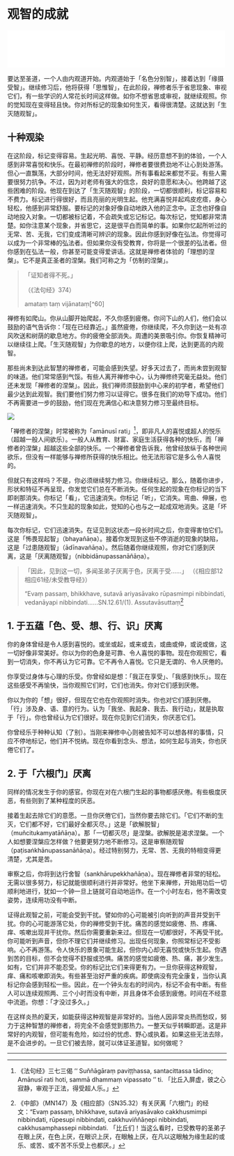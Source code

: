 # 观智的成就

<iframe frameborder="0" marginwidth="0" marginheight="0" width=500 height=86 src="./mp3/16-0.mp3"></iframe>

要达至圣道，一个人由内观道开始。内观道始于「名色分别智」，接着达到「缘摄受智」。继续修习后，他将获得「思惟智」，在此阶段，禅修者乐于省思现象、审视它们，有一些学识的人常花长时间这样做。如你不想省思或审视，就继续观照。你的觉知现在变得轻且快。你对所标记的现象如何生灭，看得很清楚。这就达到「生灭随观智」。

## 十种观染

在这阶段，标记变得容易。生起光明、喜悦、平静。经历意想不到的体验，一个人感到非常喜悦和快乐。在最初禅修的阶段时，禅修者要很费劲地不让心到处游荡。但心一直飘荡，大部分时间，他无法好好观照。所有事看起来都觉不妥。有些人需要很努力抗争。不过，因为对老师有强大的信念，良好的意愿和决心。他跨越了这些困难的阶段。他现在到达了「生灭随观智」的阶段，一切都很顺利，标记容易和不费力。标记进行得很好，而且亮丽的光明生起。他充满喜悦并起鸡皮疙瘩，身心轻松，他感到非常舒服。要标记的对象好像自动地跌入他的正念中。正念也好像自动地投入对象。一切都被标记着，不会疏失或忘记标记。每次标记，觉知都非常清楚。如你注意某个现象，并省思它，这是很平白而简单的事。如果你忆起所听过的无常、苦、无我，它们变成清晰可辨识的现象。因此你感到好像在弘法。你觉得可以成为一个非常棒的弘法者。但如果你没有受教育，你将是一个很差的弘法者。但你感到在弘法一般，你甚至可能变得爱讲话。这就是禅修者体验的「理想的涅槃」。它不是真正圣者的涅槃。我们可称之为「仿制的涅槃」。

>「证知者得不死。」
>
>（《法句经》374）
>
>amataṃ taṃ vijānataṃ[^60]

禅修有如爬山。你从山脚开始爬起，不久你感到疲倦。你问下山的人们，他们会以鼓励的语气告诉你：「现在已经靠近。」虽然疲倦，你继续爬，不久你到达一处有凉风吹送和树荫的歇息地方。你的疲倦全部消失。周遭的美景吸引你。你恢复精神可以继续往上爬。「生灭随观智」为你歇息的地方，以便你往上爬，达到更高的内观智。

那些尚未到达此智慧的禅修者，可能会感到失望。好多天过去了，而尚未尝到观智的味道。他们常常感到气馁。有些人离开禅修中心，认为禅修终究毫无益处。他们还未发现「禅修者的涅槃」。因此，我们禅师须鼓励到中心来的初学者，希望他们最少达到此观智。我们要他们努力修习以证得它。很多在我们的劝导下成功。他们不再需要进一步的鼓励，他们现在充满信心和决意努力修习至最终目标。

![](./img/16-0.webp)

「禅修者的涅槃」时常被称为「amānusī rati」[^61]，即非凡人的喜悦或超人的悦乐（超越一般人间欲乐）。一般人从教育、财富、家庭生活获得各种的快乐，而「禅修者的涅槃」超越这些全部的快乐。一个禅修者曾告诉我，他曾经放纵于各种世间欲乐，但没有一样能够与禅修所获得的快乐相比。他无法形容它是多么令人喜悦的。

但就只有这样吗？不是，你必须继续努力修习。你继续标记。那么，随着你进步，形状和特征不再呈现，你发觉它们总在不断消失。任何生起的现象在你标记的当下即剎那消失。你标记「看」，它迅速消失。你标记「听」，它消失。弯曲、伸展，也一样迅速消失。不只生起的现象如此，觉知的心也与之一起成双地消失。这是「坏灭随观智」。

每次你标记，它们迅速消失。在证见到这状态一段长时间之后，你变得害怕它们。这是「怖畏现起智」（bhayañāṇa）。接着你发现到这些不停消逝的现象的缺陷，这是「过患随观智」（ādīnavañāṇa）。然后随着你继续观照，你对它们感到厌离，这是「厌离随观智」（nibbidānupassanāñāṇa）。

>「因此，见到这一切，多闻圣弟子厌离于色，厌离于受……」
>（《相应部12相应61经/未受教导经》）
>
>“Evaṃ passaṃ, bhikkhave, sutavā ariyasāvako rūpasmimpi nibbindati, vedanāyapi nibbindati……SN.12.61/(1). Assutavāsuttaṃ[^62]

## 1. 于五蕴「色、受、想、行、识」厌离
你的身体曾经是令人感到喜悦的。或坐或起，或来或去，或曲或伸，或说或做，这一切好像非常美好。你以为你的色身是可靠、令人喜悦的事物。现在你观照它，看到一切消失，你不再认为它可靠。它不再令人喜悦。它只是无谓的、令人厌倦的。

你享受过身体与心理的乐受。你曾经如是想：「我正在享受」、「我感到快乐」。现在这些感受不再愉快，当你观照它们时，它们也消失。你对它们感到厌倦。

你以为你的「想」很好，但现在它也在你观照时消失。你也对它们感到厌倦。
「行」涉及身、语、意的行为。认为「我坐、我起身、我去、我行动」，就是执取于「行」。你也曾经认为它们很好。现在你见到它们消失，你厌恶它们。

你曾经乐于种种认知（了别）。当刚来禅修中心则被告知不可以想各样的事情，只应不停地标记，他们并不悦纳。现在你看到念头、想法，如何生起与消失，你也厌倦它们了。

## 2. 于「六根门」厌离
同样的情况发生于你的感官。你现在对在六根门生起的事物都感厌倦。有些极度厌恶，有些则到了某种程度的厌恶。

接着生起去除它们的意愿。一旦你厌倦它们，当然你要去除它们。「它们不断的生灭，它们都不好，它们最好全都灭尽。」这是「欲解脱智」（muñcitukamyatāñāṇa）。那「一切都灭尽」是涅槃。欲解脱是渴求涅槃。一个人如想要涅槃应怎样做？他要更努力地不断修习。这是审察随观智（paṭisaṅkhānupassanāñāṇa）。经过特别努力，无常、苦、无我的特相变得更清楚，尤其是苦。

审察之后，你将到达行舍智（sankhārupekkhañāṇa）。现在禅修者非常的轻松。无需以很多努力，标记就能很顺利进行并非常好。他坐下来禅修，开始用功后一切顺利地进行，犹如一个钟一旦上链就可自动地运作。在一个小时左右，他不需改变姿势，连续用功没有中断。

证得此观智之前，可能会受到干扰。譬如你的心可能被引向听到的声音并受到干扰。你的心可能游荡它处，你的禅修受到干扰。痛苦的感觉如疲倦、热、疼痛、痒、咳嗽出现并干扰你。然后你需要重新来过。但现在一切都很好，不再受干扰。你可能听到声音，但你不理它们并继续修习。出现任何现象，你照常标记不受影响。心不再游荡。令人快乐的景象可能生起，但你内心却无喜悦或快乐生起。你遇到苦的目标，但不会觉得不舒服或恐惧。痛苦的感觉如疲倦、热、痛，甚少发生。如有，它们并非不能忍受。你的标记比它们来得更有力。一旦你获得这种观智，痒、痛和咳嗽即消失。有些甚至治好严重的疾病。即使病没有完全康复，当你认真标记你会感到轻松一些。因此，在一个钟头左右的时间内，标记不会有中断。有些人可以连续观照两、三个小时而没有中断，并且身体不会感到疲倦。时间在不经意中流逝。你想：「才没过多久。」

在这样炎热的夏天，如能获得这种观智是非常好的。当他人因非常炎热而愁叹，努力于这种智慧的禅修者，将完全不会感觉到那热力。一整天似乎转瞬即逝。这是非常好的内观智，但可能有危险，如过份的忧虑、野心或执着。如果这些无法去除，是不会进步的。一旦它们被去除，就可以体证圣道智。如何做呢？

---

[^61]: 《法句经》三七三偈 ‘‘ Suññāgāraṃ paviṭṭhassa, santacittassa tādino; Amānusī rati hoti, sammā dhammaṃ vipassato ’’ ti. 「比丘入屏虚，彼之心寂静，审观于正法，得受超人乐。」

[^62]: 《中部》（MN147）及《相应部》（SN35.32）有关厌离「六根门」的经文：“Evaṃ passaṃ, bhikkhave, sutavā ariyasāvako cakkhusmimpi nibbindati, rūpesupi nibbindati, cakkhuviññāṇepi nibbindati, cakkhusamphassepi nibbindati. 「比丘们！当这么看时，已受教导的圣弟子在眼上厌，在色上厌，在眼识上厌，在眼触上厌，在凡以这眼触为缘生起的或乐、或苦、或不苦不乐受上也都厌。」
